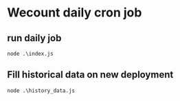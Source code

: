 # Wecount daily cron job

## run daily job
```node .\index.js```

## Fill historical data on new deployment
```node .\history_data.js```
